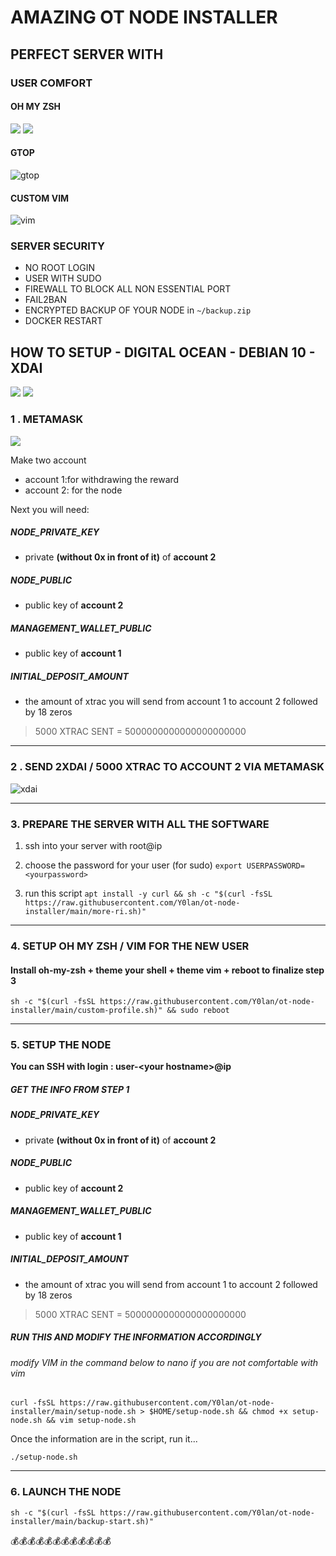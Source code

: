 # AMAZING OT NODE INSTALLER

## PERFECT SERVER WITH
### USER COMFORT
#### OH MY ZSH
![](https://blog.amd-nick.me/content/images/2018/12/logo-ohmyzsh-ce68f7c0711473bb619d23b1ce1e3a6e53895cd7cc56eb8af57d8076d1928759.png)
![](https://i.imgur.com/IT93PZR.png)

#### GTOP
![gtop](https://www.cyberciti.biz/media/new/cms/2017/12/gtop-outputs.jpg "gtop")

#### CUSTOM VIM
![vim](https://i.imgur.com/emovGze.png "vim")

### SERVER SECURITY

- NO ROOT LOGIN
- USER WITH SUDO 
- FIREWALL TO BLOCK ALL NON ESSENTIAL PORT
- FAIL2BAN
- ENCRYPTED BACKUP OF YOUR NODE in `~/backup.zip`
- DOCKER RESTART

## HOW TO SETUP - DIGITAL OCEAN - DEBIAN 10 - XDAI

![](https://external-content.duckduckgo.com/iu/?u=https%3A%2F%2Fi.ytimg.com%2Fvi%2FqXlU3bRKblI%2Fmaxresdefault.jpg&f=1&nofb=1)
![](https://external-content.duckduckgo.com/iu/?u=https%3A%2F%2Fsoftwareengineeringdaily.com%2Fwp-content%2Fuploads%2F2017%2F10%2Fdigitalocean.png&f=1&nofb=1)
### 1 . METAMASK
![](https://external-content.duckduckgo.com/iu/?u=https%3A%2F%2Fbitcoinexchangeguide.com%2Fwp-content%2Fuploads%2F2017%2F06%2Fmetamask.jpg&f=1&nofb=1)

Make two account
-    account 1:for withdrawing the reward 
- account 2:  for the node 

Next you will need:
##### NODE_PRIVATE_KEY
- private **(without 0x in front of it)** of **account 2** 
##### NODE_PUBLIC
- public key of **account 2** 
##### MANAGEMENT_WALLET_PUBLIC
- public key of **account 1** 
##### INITIAL_DEPOSIT_AMOUNT
- the amount of xtrac you will send from account 1 to account 2 followed by 18 zeros
> 5000 XTRAC SENT = 5000000000000000000000


---




### 2 . SEND 2XDAI / 5000 XTRAC TO ACCOUNT 2 VIA METAMASK
![xdai](https://external-content.duckduckgo.com/iu/?u=https%3A%2F%2Fmasterethereum.com%2Fwp-content%2Fuploads%2F2020%2F10%2FxDAI-Master-Blockchain-Online.jpg&f=1&nofb=1 "xdai")

---
### 3. PREPARE THE SERVER WITH ALL THE SOFTWARE

1. ssh into your server with root@ip

2. choose the password for your user (for sudo)
` export USERPASSWORD=<yourpassword> `

3. run this script
`apt install -y curl && sh -c "$(curl -fsSL https://raw.githubusercontent.com/Y0lan/ot-node-installer/main/more-ri.sh)"`
---

### 4. SETUP OH MY ZSH / VIM FOR THE NEW USER
#### Install oh-my-zsh + theme your shell + theme vim + reboot to finalize step 3

`sh -c "$(curl -fsSL https://raw.githubusercontent.com/Y0lan/ot-node-installer/main/custom-profile.sh)" && sudo reboot`

---
### 5. SETUP THE NODE
**You can SSH with login : user-\<your hostname>@ip**

##### GET THE INFO FROM STEP 1
##### NODE_PRIVATE_KEY
- private **(without 0x in front of it)** of **account 2** 
##### NODE_PUBLIC
- public key of **account 2** 
##### MANAGEMENT_WALLET_PUBLIC
- public key of **account 1** 
##### INITIAL_DEPOSIT_AMOUNT
- the amount of xtrac you will send from account 1 to account 2 followed by 18 zeros
> 5000 XTRAC SENT = 5000000000000000000000

##### RUN THIS AND MODIFY THE INFORMATION ACCORDINGLY 
###### modify VIM in the command below to nano if you are not comfortable with vim


`curl -fsSL https://raw.githubusercontent.com/Y0lan/ot-node-installer/main/setup-node.sh > $HOME/setup-node.sh && chmod +x setup-node.sh && vim setup-node.sh`

Once the information are in the script, run it...

`./setup-node.sh`

---
### 6. LAUNCH THE NODE
`sh -c "$(curl -fsSL https://raw.githubusercontent.com/Y0lan/ot-node-installer/main/backup-start.sh)"`

💰💰💰💰💰💰💰💰💰💰💰💰



